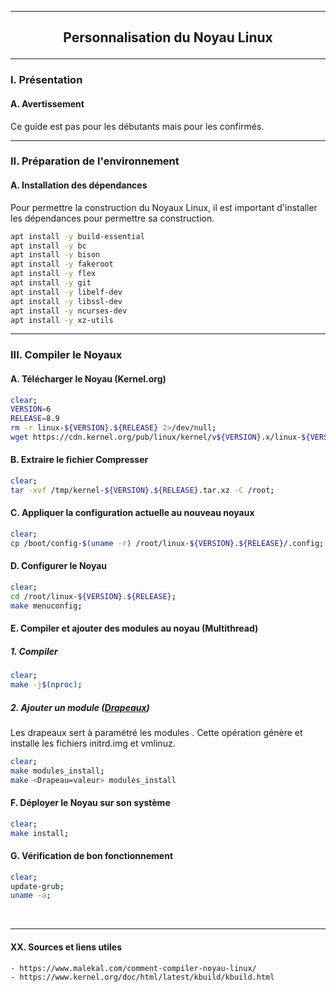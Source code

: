 ------------------------------------------------------------------------------------------------------------------------------------------------------------------------------------------------
## <p align='center'> Personnalisation du Noyau Linux </p>

------------------------------------------------------------------------------------------------------------------------------------------------------------------------------------------------
### I. Présentation
#### A. Avertissement
Ce guide est pas pour les débutants mais pour les confirmés.

------------------------------------------------------------------------------------------------------------------------------------------------------------------------------------------------
### II. Préparation de l'environnement
#### A. Installation des dépendances
Pour permettre la construction du Noyaux Linux, il est important d'installer les dépendances pour permettre sa construction.

```bash
apt install -y build-essential
apt install -y bc
apt install -y bison
apt install -y fakeroot
apt install -y flex
apt install -y git
apt install -y libelf-dev
apt install -y libssl-dev
apt install -y ncurses-dev
apt install -y xz-utils
```

------------------------------------------------------------------------------------------------------------------------------------------------------------------------------------------------
### III. Compiler le Noyaux
#### A. Télécharger le Noyau (Kernel.org)
```bash
clear;
VERSION=6
RELEASE=8.9
rm -r linux-${VERSION}.${RELEASE} 2>/dev/null;
wget https://cdn.kernel.org/pub/linux/kernel/v${VERSION}.x/linux-${VERSION}.${RELEASE}.tar.xz -O /tmp/kernel-${VERSION}.${RELEASE}.tar.xz;
```
#### B. Extraire le fichier Compresser
```bash
clear;
tar -xvf /tmp/kernel-${VERSION}.${RELEASE}.tar.xz -C /root;
```

#### C. Appliquer la configuration actuelle au nouveau noyaux
```bash
clear;
cp /boot/config-$(uname -r) /root/linux-${VERSION}.${RELEASE}/.config;
``` 

#### D. Configurer le Noyau
```bash
clear;
cd /root/linux-${VERSION}.${RELEASE};
make menuconfig;
```

#### E. Compiler et ajouter des modules au noyau (Multithread)
##### 1. Compiler
```bash
clear;
make -j$(nproc);
```
##### 2. Ajouter un module ([Drapeaux](https://www.kernel.org/doc/html/latest/kbuild/kbuild.html))
Les drapeaux sert à paramétré les modules . Cette opération génère et installe les fichiers initrd.img et vmlinuz.
```bash
clear;
make modules_install;
make <Drapeau=valeur> modules_install
```

#### F. Déployer le Noyau sur son système
```bash
clear;
make install;
```


#### G. Vérification de bon fonctionnement
```bash
clear;
update-grub;
uname -a;
```





























<br />

------------------------------------------------------------------------------------------------------------------------------------------------------------------------------------------------
#### XX. Sources et liens utiles
```
- https://www.malekal.com/comment-compiler-noyau-linux/
- https://www.kernel.org/doc/html/latest/kbuild/kbuild.html
```


